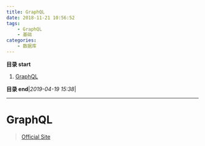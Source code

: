 ```yaml
---
title: GraphQL
date: 2018-11-21 10:56:52
tags: 
    - GraphQL
    - 基础
categories: 
    - 数据库
---
```


**目录 start**
 
1. [GraphQL](#graphql)

**目录 end**|_2019-04-19 15:38_|
****************************************
# GraphQL
> [Official Site](https://graphql.org)

